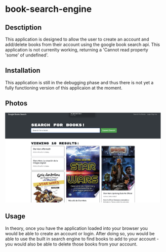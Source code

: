 # book-search-engine

## Desctiption
This application is designed to allow the user to create an account and add/delete books from their account using the google book search api. This application is not currenlty working, returning a 'Cannot read property 'some' of undefined'.

## Installation
This application is still in the debugging phase and thus there is not yet a fully functioning version of this applicaion at the moment.
## Photos
![screenshot](Images/booksearch.png)


## Usage
In theory, once you have the application loaded into your browser you would be able
to create an account or login. After doing so, you would be able to use the built in search engine to find books to add to your account - you would also be able to delete those books from your account.


